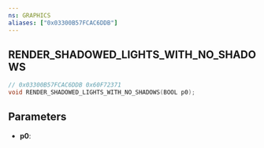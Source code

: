 ```yaml
---
ns: GRAPHICS
aliases: ["0x03300B57FCAC6DDB"]
---
```

## RENDER_SHADOWED_LIGHTS_WITH_NO_SHADOWS

```c
// 0x03300B57FCAC6DDB 0x60F72371
void RENDER_SHADOWED_LIGHTS_WITH_NO_SHADOWS(BOOL p0);
```


## Parameters
* **p0**: 

